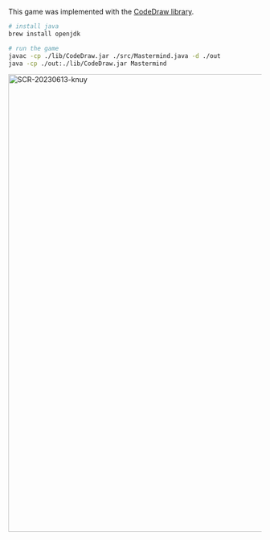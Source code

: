This game was implemented with the [CodeDraw library](https://github.com/Krassnig/CodeDraw).

```bash
# install java
brew install openjdk

# run the game
javac -cp ./lib/CodeDraw.jar ./src/Mastermind.java -d ./out
java -cp ./out:./lib/CodeDraw.jar Mastermind
```

<img width="910" alt="SCR-20230613-knuy" src="https://github.com/sueszli/mastermind/assets/61852663/63da1c42-296a-4e01-9631-0cdfbda70cad">

